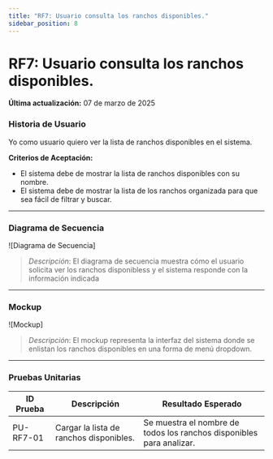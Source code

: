 ```yaml
---
title: "RF7: Usuario consulta los ranchos disponibles."  
sidebar_position: 8
---
```


# RF7: Usuario consulta los ranchos disponibles.

**Última actualización:** 07 de marzo de 2025

### Historia de Usuario

Yo como usuario quiero ver la lista de ranchos disponibles en el sistema.

  **Criterios de Aceptación:**
  - El sistema debe de mostrar la lista de ranchos disponibles con su nombre.
  - El sistema debe de mostrar la lista de los ranchos organizada para que sea fácil de filtrar y buscar.

---

### Diagrama de Secuencia

![Diagrama de Secuencia] 

> *Descripción*: El diagrama de secuencia muestra cómo el usuario solicita ver los ranchos disponibless y el sistema responde con la información indicada
---

### Mockup

![Mockup]

> *Descripción*: El mockup representa la interfaz del sistema donde se enlistan los ranchos disponibles en una forma de menú dropdown.

---

### Pruebas Unitarias 
| ID Prueba | Descripción | Resultado Esperado |
|-----------|-------------|--------------------|
|PU-RF7-01|Cargar la lista de ranchos disponibles.|Se muestra el nombre de todos los ranchos disponibles para analizar.|
